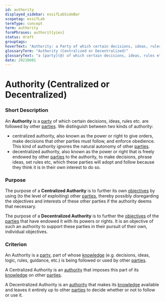```yaml
---
id: authority
displayed_sidebar: essifLabSideBar
scopetag: essifLab
termType: concept
term: authority
formPhrases: authorit{yies}
status: draft
grouptags:
hoverText: "Authority: a Party of which certain decisions, ideas, rules etc. are followed by other Parties."
glossaryTerm: "Authority (Centralized or Decentralized)"
glossaryText: "a [party](@) of which certain decisions, ideas, rules etc. are followed by other [parties](@)."
date: 20210601
---
```


# Authority (Centralized or Decentralized)


### Short Description

An **Authority** is a [party](@) of which certain decisions, ideas, rules etc. are followed by other [parties](@). We distinguish between two kinds of authority:
- centralized authority, also known as the power or right to give orders, make decisions that other parties must follow, and enforce obedience. This kind of authority ignores the natural autonomy of other [parties](@).
- decentralized authority, also known as the power or right that is freely endowed by other [parties](@) to the authority, to make decisions, phrase ideas, set rules etc, which these parties will adopt and follow because they think it is in their own interest to do so.

### Purpose

The purpose of a **Centralized Authority** is to further its own [objectives](@) by using (to the level of exploiting) other [parties](@), thereby possibly disregarding the objectives and interests of these other parties if the authority deems that necessary.

The purpose of a **Decentralized Authority** is to further the [objectives](@) of the [parties](@) that have endowed it with its powers or rights. It is an objective of such an authority to support these parties in their pursuit of their own, individual objectives.

### Criterion

An Authority is a [party](@), part of whose [knowledge](@) (e.g. decisions, ideas, logic, rules, guidance, etc.) is being followed or used by other [parties](@).

A Centralized Authority is an [authority](@) that imposes this part of its [knowledge](@) on other [parties](@).

A Decentralized Authority is an [authority](@) that makes its [knowledge](@) available and leaves it entirely up to other [parties](@) to decide whether or not to follow or use it.